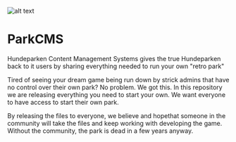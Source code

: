 ![alt text](https://i.imgur.com/cCiOvMV.png)
# ParkCMS
Hundeparken Content Management Systems gives the true Hundeparken back to it users by sharing everything needed to run your own "retro park"


Tired of seeing your dream game being run down by strick admins that have no control over their own park?
No problem. We got this. In this repository we are releasing everything you need to start your own. We want everyone to have access to start their own park. 

By releasing the files to everyone, we believe and hopethat someone in the community will take the files and keep working with developing the game. Without the community, the park is dead in a few years anyway.
